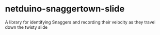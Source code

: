 netduino-snaggertown-slide
==========================

A library for identifying Snaggers and recording their velocity as they travel down the twisty slide
